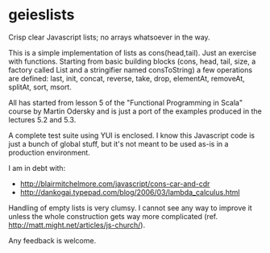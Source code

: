geieslists
==========

Crisp clear Javascript lists; no arrays whatsoever in the way.

This is a simple implementation of lists as cons(head,tail). Just an exercise with functions.
Starting from basic building blocks (cons, head, tail, size, a factory called List and a stringifier named consToString) 
a few operations are defined: last, init, concat, reverse, take, drop, elementAt, removeAt, splitAt, sort, msort.

All has started from lesson 5 of the "Functional Programming in Scala" course by Martin Odersky and is just a port of the
examples produced in the lectures 5.2 and 5.3.

A complete test suite using YUI is enclosed. I know this Javascript code is just a bunch of global stuff, but it's 
not meant to be used as-is in a production environment.

I am in debt with:
- http://blairmitchelmore.com/javascript/cons-car-and-cdr
- http://dankogai.typepad.com/blog/2006/03/lambda_calculus.html

Handling of empty lists is very clumsy. I cannot see any way to improve it unless the whole construction gets way
more complicated (ref. http://matt.might.net/articles/js-church/).

Any feedback is welcome.
